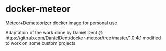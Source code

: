 # docker-meteor

Meteor+Demeteorizer docker image for personal use

Adaptation of the work done by Daniel Dent @ https://github.com/DanielDent/docker-meteor/tree/master/1.0.4.1 modified to work on some custom projects
